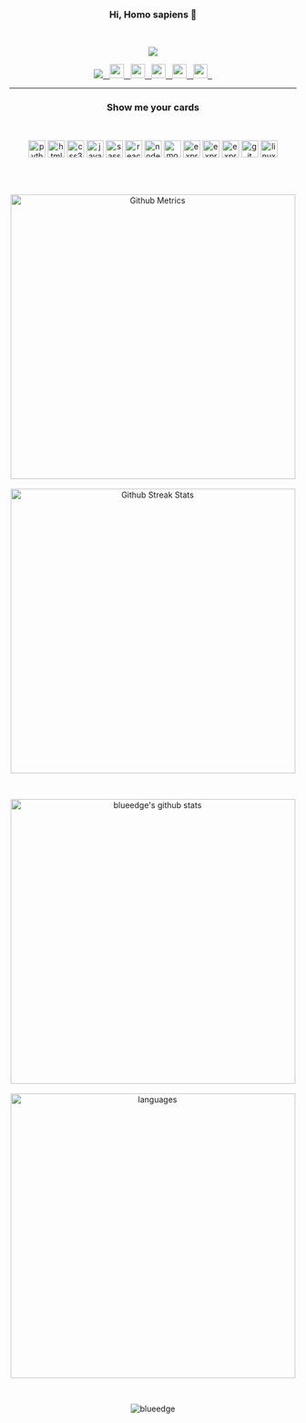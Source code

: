 <h3 align="center">Hi, Homo sapiens 👋</h3>

<br>

<p align="center">
  <img src="https://raw.githubusercontent.com/blueedgetechno/blueedgetechno/master/img/profile.gif"/>
</p>

<p align="center">
 <a target="_blank" href=https://github.com/blueedgetechno>
  <img src=https://img.shields.io/github/followers/blueedgetechno?label=follow%20me&style=social />
  &nbsp;
</a>

<a target="_blank" href=https://codeforces.com/profile/blue_edge>
  <img src=https://sta.codeforces.com/s/62449/favicon-32x32.png width="25" height="25" />
  &nbsp;
</a>

<a target="_blank" href=https://twitter.com/blueedgetechno>
  <img height="25" width="25" src="https://abs.twimg.com/favicons/twitter.ico" />
  &nbsp;
</a>

<a target="_blank" href=mailto:blueedgetechno@gmail.com>
  <img height="25" width="25" src="https://ssl.gstatic.com/ui/v1/icons/mail/images/favicon5.ico" />
  &nbsp;
</a>

<a target="_blank" href=https://www.linkedin.com/in/rohan-gupta-07442917b />
  <img height="25" width="25" src="https://static-exp1.licdn.com/sc/h/al2o9zrvru7aqj8e1x2rzsrca" />
  &nbsp;
</a>

<a target="_blank" href=https://blueedgetechno.herokuapp.com/projects >
  <img height="25" width="25" src="https://raw.githubusercontent.com/blueedgetechno/blueedgetechno/master/img/pngegg.png" fill="#fff"/>
  &nbsp;
</a>
</p>

<hr>
<h3 align="center">Show me your cards</h3>
<br>

<p align="center">
<img src=https://devicons.github.io/devicon/devicon.git/icons/python/python-original.svg alt=python width="30" height="30"/>
<img src=https://devicons.github.io/devicon/devicon.git/icons/html5/html5-original.svg alt=html5 width="30" height="30"/>
<img src=https://devicons.github.io/devicon/devicon.git/icons/css3/css3-original.svg alt=css3 width="30" height="30"/>
<img src=https://devicons.github.io/devicon/devicon.git/icons/javascript/javascript-original.svg alt=javascript width="30" height="30"/>
<img src=https://devicons.github.io/devicon/devicon.git/icons/sass/sass-original.svg alt=sass width="30" height="30"/>
<img src=https://devicons.github.io/devicon/devicon.git/icons/react/react-original.svg alt=react width="30" height="30"/>
<img src=https://devicons.github.io/devicon/devicon.git/icons/nodejs/nodejs-original.svg alt=nodejs width="30" height="30"/>
<img src=https://devicons.github.io/devicon/devicon.git/icons/mongodb/mongodb-original.svg alt=mongodb width="30" height="30"/>
<img src=https://devicons.github.io/devicon/devicon.git/icons/express/express-original.svg alt=express width="30" height="30"/>
<img src=https://devicons.github.io/devicon/devicon.git/icons/mysql/mysql-original.svg alt=express width="30" height="30"/>
<img src=https://devicons.github.io/devicon/devicon.git/icons/postgresql/postgresql-original.svg alt=express width="30" height="30"/>
<img src=https://devicons.github.io/devicon/devicon.git/icons/git/git-original.svg alt=git width="30" height="30"/>
<img src=https://devicons.github.io/devicon/devicon.git/icons/linux/linux-original.svg alt=linux width="30" height="30"/>
</p>

<br><br>

<p align="center">
  
<img width="500" src="https://metrics.lecoq.io/blueedgetechno" alt="Github Metrics">
  
  <br>
  <br>
  
<img width="500" src="https://github-readme-streak-stats.herokuapp.com/?user=blueedgetechno" alt="Github Streak Stats">
  
</p>

<br>

<p align="center">
  <img width="500" alt="blueedge's github stats" src="https://github-readme-stats.vercel.app/api?username=blueedgetechno&&show_icons=true&title_color=ffffff&icon_color=bb2acf&text_color=daf7dc&bg_color=151515" ><br><br>
  <img width="500" alt="languages" src="https://github-readme-stats.vercel.app/api/top-langs/?username=blueedgetechno&layout=compact&theme=tokyonight">
 </p>

<br>
<p align="center"><p align="center"> <img src="https://komarev.com/ghpvc/?username=blueedgetechno" alt="blueedge"/> </p>  </p>
